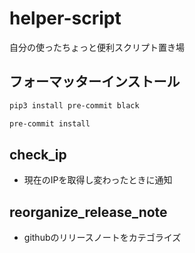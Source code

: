 # helper-script
自分の使ったちょっと便利スクリプト置き場
## フォーマッターインストール
```bash
pip3 install pre-commit black
```
```bash
pre-commit install
```

## check_ip
- 現在のIPを取得し変わったときに通知
## reorganize_release_note
- githubのリリースノートをカテゴライズ